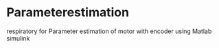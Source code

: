 # Parameterestimation
respiratory for Parameter estimation of motor with encoder using Matlab simulink
